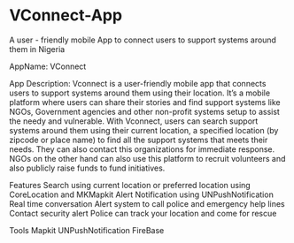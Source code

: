 # VConnect-App
A user - friendly mobile App to connect users to support systems around them in Nigeria

AppName: 
VConnect

App Description:
Vconnect is a user-friendly mobile app that connects users to support systems around them using their location.
It’s a mobile platform where users can share their stories and find support systems like NGOs,
Government agencies and other non-profit systems setup to assist the needy and vulnerable.
With Vconnect, users can search support systems around them using their current location, 
a specified location (by zipcode or place name) to find all the support systems that meets their needs. 
They can also contact this organizations for immediate response.
NGOs on the other hand can also use this platform to recruit volunteers and also publicly raise funds to fund initiatives. 

Features
Search using current location or preferred location using CoreLocation and MKMapkit
Alert Notification using UNPushNotification
Real time conversation 
Alert system to call police and emergency help lines
Contact security alert
Police can track your location and come for rescue

Tools
Mapkit
UNPushNotification
FireBase

